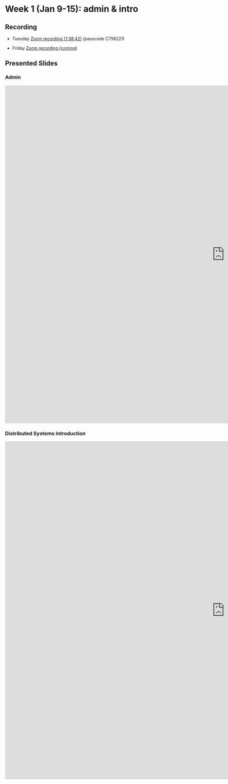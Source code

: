 # Week 1 (Jan 9-15): admin & intro

## Recording

* Tuesday [Zoom recording (1:38:42)](https://sfu.zoom.us/rec/share/ZqFK3r4bX8uq80WBeEWXRpzOfD_YWsBk_q7Fr_rl4l1XFZioxzGWsp5peor5X4n7.jBEIjMDrshA4mv5P?startTime=1641917358000) (passcode C756221)

* Friday [Zoom recording (coming)]()

## Presented Slides  

### Admin

<div class="video-container-4by3"><iframe src="https://docs.google.com/presentation/d/e/2PACX-1vSZs5CHMor5gbz-hv2qWdt8ixStQwFNRXd2x8lGoK-yj1aRkn7IF2IBHg1zc7XSxmBiT6jUSL1ULN9z/embed?start=false&loop=false&delayms=60000" frameborder="0" width="1440" height="1109" allowfullscreen="true" mozallowfullscreen="true" webkitallowfullscreen="true"></iframe></div>

### Distributed Systems Introduction

<div class="video-container-4by3"><iframe src="https://docs.google.com/presentation/d/e/2PACX-1vSgVH7jblMRPqlgzThm6Kt-w4k6LOizFG4NXFVF1m5LkloMCCSEx7ml8Id1rp_i2RgJ35fh1Z7B81H4/embed?start=false&loop=false&delayms=60000" frameborder="0" width="1440" height="1109" allowfullscreen="true" mozallowfullscreen="true" webkitallowfullscreen="true"></iframe></div>


